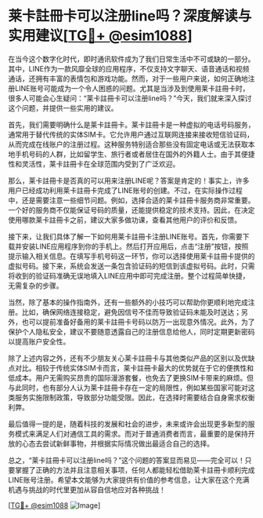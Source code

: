 # 莱卡註冊卡可以注册line吗？深度解读与实用建议[[TG💪+ @esim1088](https://t.me/s/esim1088)]

在当今这个数字化时代，即时通讯软件成为了我们日常生活中不可或缺的一部分。其中，LINE作为一款风靡全球的应用程序，不仅支持文字聊天、语音通话和视频通话，还拥有丰富的表情包和游戏功能。然而，对于一些用户来说，如何正确地注册LINE账号可能成为一个令人困惑的问题。尤其是当涉及到使用莱卡註冊卡时，很多人可能会心生疑问：“莱卡註冊卡可以注册line吗？”今天，我们就来深入探讨这个问题，并提供一些实用的建议。

首先，我们需要明确什么是莱卡註冊卡。莱卡註冊卡是一种虚拟的电话号码服务，通常用于替代传统的实体SIM卡。它允许用户通过互联网连接来接收短信验证码，从而完成在线账户的注册过程。这种服务特别适合那些没有固定电话或无法获取本地手机号码的人群，比如留学生、旅行者或者居住在国外的外籍人士。由于其便捷性和灵活性，莱卡註冊卡在全球范围内受到了广泛欢迎。

那么，莱卡註冊卡是否真的可以用来注册LINE呢？答案是肯定的！事实上，许多用户已经成功利用莱卡註冊卡完成了LINE账号的创建。不过，在实际操作过程中，还是需要注意一些细节问题。例如，选择合适的莱卡註冊卡服务商非常重要。一个好的服务商不仅能保证号码的质量，还能提供稳定的技术支持。因此，在决定使用哪款莱卡註冊卡之前，建议大家多做功课，查看其他用户的评价和反馈。

接下来，让我们具体了解一下如何用莱卡註冊卡注册LINE账号。首先，你需要下载并安装LINE应用程序到你的手机上。然后打开应用后，点击“注册”按钮，按照提示输入相关信息。在填写手机号码这一环节，你可以选择使用莱卡註冊卡提供的虚拟号码。接下来，系统会发送一条包含验证码的短信到该虚拟号码。此时，只需将收到的验证码准确无误地填入LINE应用中即可完成注册。整个过程简单快捷，无需复杂的步骤。

当然，除了基本的操作指南外，还有一些额外的小技巧可以帮助你更顺利地完成注册。比如，确保网络连接稳定，避免因信号不佳而导致验证码未能及时送达；另外，也可以提前准备好备用的莱卡註冊卡号码以防万一出现意外情况。此外，为了保护个人隐私安全，建议不要随意透露自己的注册信息给他人，同时定期更新密码以提高账户安全性。

除了上述内容之外，还有不少朋友关心莱卡註冊卡与其他类似产品的区别以及优缺点对比。相较于传统实体SIM卡而言，莱卡註冊卡最大的优势就在于它的便携性和低成本。用户无需购买昂贵的国际漫游套餐，也免去了更换SIM卡带来的麻烦。但与此同时，也有部分人认为莱卡註冊卡存在一定的局限性，例如某些国家可能对这类服务实施限制政策，导致部分功能受限。因此，在选择时需要结合自身需求权衡利弊。

最后值得一提的是，随着科技的发展和社会的进步，未来或许会出现更多新型的服务模式来满足人们对通信工具的需求。而对于普通消费者而言，最重要的是保持开放的心态去尝试新鲜事物，并根据实际情况做出最适合自己的选择。

总之，“莱卡註冊卡可以注册line吗？”这个问题的答案显而易见——完全可以！只要掌握了正确的方法并且注意相关事项，任何人都能轻松借助莱卡註冊卡顺利完成LINE账号注册。希望本文能够为大家提供有价值的参考信息，让大家在这个充满机遇与挑战的时代里更加从容自信地应对各种挑战！ 

[[TG💪+ @esim1088](https://t.me/s/esim1088) ![Image](https://i.postimg.cc/4NQfJmqS/Snipaste-2025-05-13-00-14-12.png)]